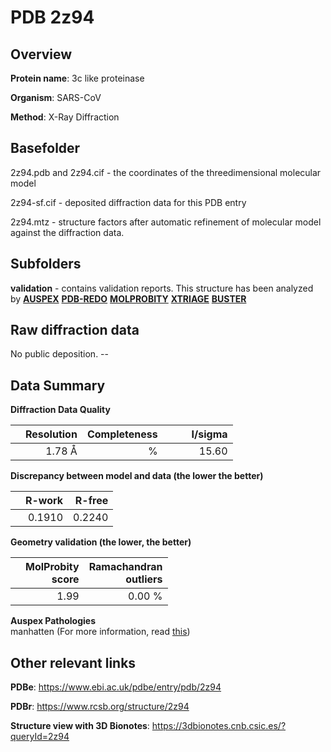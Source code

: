 # PDB 2z94

## Overview

**Protein name**: 3c like proteinase

**Organism**: SARS-CoV

**Method**: X-Ray Diffraction

## Basefolder

2z94.pdb and 2z94.cif - the coordinates of the threedimensional molecular model

2z94-sf.cif - deposited diffraction data for this PDB entry

2z94.mtz - structure factors after automatic refinement of molecular model against the diffraction data.

## Subfolders





**validation** - contains validation reports. This structure has been analyzed by [**AUSPEX**](https://github.com/thorn-lab/coronavirus_structural_task_force/tree/master/pdb/3c_like_proteinase/SARS-CoV/2z94/validation/auspex) [**PDB-REDO**](https://github.com/thorn-lab/coronavirus_structural_task_force/tree/master/pdb/3c_like_proteinase/SARS-CoV/2z94/validation/pdb-redo) [**MOLPROBITY**](https://github.com/thorn-lab/coronavirus_structural_task_force/tree/master/pdb/3c_like_proteinase/SARS-CoV/2z94/validation/molprobity) [**XTRIAGE**](https://github.com/thorn-lab/coronavirus_structural_task_force/blob/master/pdb/3c_like_proteinase/SARS-CoV/2z94/validation/Xtriage_output.log) [**BUSTER**](https://www.globalphasing.com/buster/wiki/index.cgi?Covid19Pdb2Z94) 



## Raw diffraction data

No public deposition. --<br> 

## Data Summary
**Diffraction Data Quality**

|   | Resolution | Completeness| I/sigma |
|---|-------------:|----------------:|--------------:|
|   |1.78 Å|      %|<img width=50/>15.60|

**Discrepancy between model and data (the lower the better)**

|   | **R-work**| **R-free**   
|---|-------------:|----------------:|           
||  0.1910|  0.2240|

**Geometry validation (the lower, the better)**

|   |**MolProbity<br>score**| **Ramachandran<br>outliers** 
|---|-------------:|----------------:|
||  1.99|  0.00 %|

**Auspex Pathologies**<br> manhatten (For more information, read [this](https://github.com/thorn-lab/coronavirus_structural_task_force/blob/master/pdb/3c_like_proteinase/SARS-CoV/2z94/validation/auspex/2z94_auspex_comments.txt))

 



## Other relevant links 
**PDBe**:  https://www.ebi.ac.uk/pdbe/entry/pdb/2z94
 
**PDBr**: https://www.rcsb.org/structure/2z94 

**Structure view with 3D Bionotes**: https://3dbionotes.cnb.csic.es/?queryId=2z94

